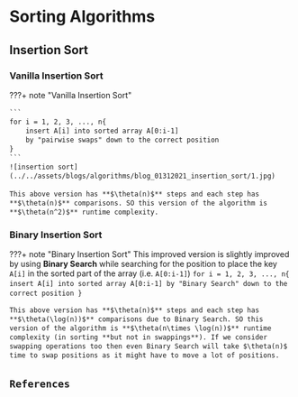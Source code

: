 # Sorting Algorithms

## Insertion Sort

### Vanilla Insertion Sort

???+ note "Vanilla Insertion Sort"

    ```
    for i = 1, 2, 3, ..., n{
        insert A[i] into sorted array A[0:i-1]
        by "pairwise swaps" down to the correct position
    }
    ```
    ![insertion sort](../../assets/blogs/algorithms/blog_01312021_insertion_sort/1.jpg)

    This above version has **$\theta(n)$** steps and each step has **$\theta(n)$** comparisons. SO this version of the algorithm is **$\theta(n^2)$** runtime complexity.

### Binary Insertion Sort

???+ note "Binary Insertion Sort"
    This improved version is slightly improved by using **Binary Search** while searching for the position to place the key `A[i]` in the sorted part of the array (i.e. `A[0:i-1]`)
    ```
    for i = 1, 2, 3, ..., n{
        insert A[i] into sorted array A[0:i-1]
        by "Binary Search" down to the correct position
    }
    ```

    This above version has **$\theta(n)$** steps and each step has **$\theta(\log(n))$** comparisons due to Binary Search. SO this version of the algorithm is **$\theta(n\times \log(n))$** runtime complexity (in sorting **but not in swappings**). If we consider swapping operations too then even Binary Search will take $\theta(n)$ time to swap positions as it might have to move a lot of positions.


## `References`
[^1]: https://twitter.com/pottolama/status/1354745837524553728
[^2]: https://github.com/mportesi/sorting_algo_visualizer
